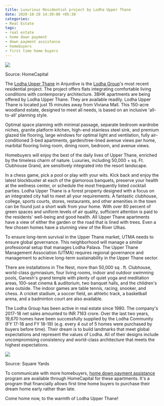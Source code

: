 ```yaml
---
title: Luxurious Residential project by Lodha Upper Thane
date: 2020-10-28 14:39:00 +05:30
categories:
- Real Estate
tags:
- real estate
- home down payment
- down payment assistance
- homebuyers
- first time home buyers
---
```


**[![](https://lh5.googleusercontent.com/UNCdtIGQETV_nIH8JHLZucXapFZMQ0nYOT4Jjhzi24gELz3U61Cp38rmzGEJUHVSXsZBgbU_SVq0hR0Q-Cm14XhuppKUGOOxUHKKqcksvyaCPXYZ2jpe3LKmL6i9FoO-fU31kKqA)](https://homecapital.in/property/332/Lodha-Upper-Thane-3-BHK)**

Source: HomeCapital

The [Lodha Upper Thane](https://homecapital.in/property/332/Lodha-Upper-Thane-3-BHK) in Anjurdive is the [Lodha Group](https://homecapital.in/offering/developer/lodha)'s most recent residential project. The project offers flats integrating comfortable living conditions with contemporary architecture. 3BHK apartments are being offered by Lodha Upper Thane. They are available readily. Lodha Upper Thane is located just 15 minutes away from Viviana Mall. This 150-acre woodland estate, designed to meet all needs, is based on an inclusive 'all-to-all' planning style.

Optimal space planning with minimal passage, separate bedroom wardrobe niches, granite platform kitchen, high-end stainless steel sink, and premium glazed tile flooring, large windows for optimal light and ventilation, fully air-conditioned 3-bed apartments, garden/tree-lined avenue views per home, marbital flooring living room, dining room, bedroom, and avenue views.

Homebuyers will enjoy the best of the daily lives of Upper Thane, enriched by the timeless charm of nature. Luxuries, including 50,000 \+ sq. Ft. Clubhouse Grand, are sensitively integrated into the resort landscape.

In a chess game, pick a pool or play with your wits. Kick back and enjoy the latest blockbuster at each of the glamorous banquets, preserve your health at the wellness center, or schedule the most frequently listed cocktail parties. Lodha Upper Thane is a forest property designed with a focus on an integrated city hall to meet all your requirements. A fantastic clubhouse, college, sports courts, stores, restaurants, and other amenities in the town can be found just a short walk from your home. With over 80 percent of green spaces and uniform levels of air quality, sufficient attention is paid to the residents' well-being and good health. All Upper Thane apartments have a view of either the garden or the road that is lined with trees. Even a few chosen homes have a stunning view of the River Ulhas.

To ensure long-term survival in the Upper Thane market, UTMA needs to ensure global governance. This neighborhood will manage a similar professional setup that manages Lodha Palava. The Upper Thane Management Association (UTMA) requires regional governance and management to achieve long-term sustainability in the Upper Thane sector.

There are installations in The Nest, more than 50,000 sq . ft. Clubhouse, world-class gymnasium, four living rooms, indoor and outdoor swimming pools, Ganesh's grand temple with plenty of quiet yoga and meditation areas, 100-seat cinema & auditorium, two banquet halls, and the children's area outside. The indoor games are table tennis, racing, snooker, and chess. A cricket stadium, a soccer field, an athletic track, a basketball arena, and a badminton court are also available.

The Lodha Group has been active in real estate since 1980. The company's 2017-18 net sales amounted to INR 7163 crore. Over the last two years, 19,670 homes have been successfully supplied by the Lodha Community (FY 17-18 and FY 18-19) (e.g. every 4 out of 5 homes were purchased by buyers before time). Their dream is to build landmarks that meet global expectations and represent the values of Lodha. All of their designs include uncompromising consistency and world-class architecture that meets the highest expectations.

**[![](https://lh3.googleusercontent.com/1Q3HcM8KoOkKTRAJZzfP-3Rf3fAfDa1n6SgHUetUaAKDSThX1rXhKyD9Z3J_59R4e6ssGzM_oH4DeJdEFV_sQfp8gv3BIMJG8Vc349sgpDaQ2bJcB9hXOQqcFc8_vhMhdng32hkC)](https://homecapital.in/offering)**

Source: Square Yards

To communicate with more homebuyers, [home down payment assistance](https://homecapital.in/program) program are available through HomeCapital for these apartments. It's a program that financially allows first time home buyers to purchase their dream home early rather than late.

Come home now, to the warmth of Lodha Upper Thane!